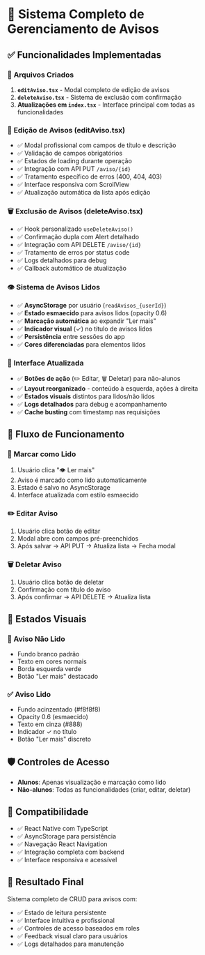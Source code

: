 # 📢 Sistema Completo de Gerenciamento de Avisos

## ✅ **Funcionalidades Implementadas**

### 🔧 **Arquivos Criados**
1. **`editAviso.tsx`** - Modal completo de edição de avisos
2. **`deleteAviso.tsx`** - Sistema de exclusão com confirmação
3. **Atualizações em `index.tsx`** - Interface principal com todas as funcionalidades

### 📝 **Edição de Avisos (editAviso.tsx)**
- ✅ Modal profissional com campos de título e descrição
- ✅ Validação de campos obrigatórios
- ✅ Estados de loading durante operação
- ✅ Integração com API PUT `/aviso/{id}`
- ✅ Tratamento específico de erros (400, 404, 403)
- ✅ Interface responsiva com ScrollView
- ✅ Atualização automática da lista após edição

### 🗑️ **Exclusão de Avisos (deleteAviso.tsx)**
- ✅ Hook personalizado `useDeleteAviso()`
- ✅ Confirmação dupla com Alert detalhado
- ✅ Integração com API DELETE `/aviso/{id}`
- ✅ Tratamento de erros por status code
- ✅ Logs detalhados para debug
- ✅ Callback automático de atualização

### 👁️ **Sistema de Avisos Lidos**
- ✅ **AsyncStorage** por usuário (`readAvisos_{userId}`)
- ✅ **Estado esmaecido** para avisos lidos (opacity 0.6)
- ✅ **Marcação automática** ao expandir "Ler mais"
- ✅ **Indicador visual** (✓) no título de avisos lidos
- ✅ **Persistência** entre sessões do app
- ✅ **Cores diferenciadas** para elementos lidos

### 🎨 **Interface Atualizada**
- ✅ **Botões de ação** (✏️ Editar, 🗑️ Deletar) para não-alunos
- ✅ **Layout reorganizado** - conteúdo à esquerda, ações à direita
- ✅ **Estados visuais** distintos para lidos/não lidos
- ✅ **Logs detalhados** para debug e acompanhamento
- ✅ **Cache busting** com timestamp nas requisições

## 🔄 **Fluxo de Funcionamento**

### **📖 Marcar como Lido**
1. Usuário clica "👁️ Ler mais" 
2. Aviso é marcado como lido automaticamente
3. Estado é salvo no AsyncStorage
4. Interface atualizada com estilo esmaecido

### **✏️ Editar Aviso**
1. Usuário clica botão de editar
2. Modal abre com campos pré-preenchidos
3. Após salvar → API PUT → Atualiza lista → Fecha modal

### **🗑️ Deletar Aviso**
1. Usuário clica botão de deletar
2. Confirmação com título do aviso
3. Após confirmar → API DELETE → Atualiza lista

## 🎯 **Estados Visuais**

### **📢 Aviso Não Lido**
- Fundo branco padrão
- Texto em cores normais
- Borda esquerda verde
- Botão "Ler mais" destacado

### **✅ Aviso Lido**
- Fundo acinzentado (#f8f8f8)
- Opacity 0.6 (esmaecido)
- Texto em cinza (#888)
- Indicador ✓ no título
- Botão "Ler mais" discreto

## 🛡️ **Controles de Acesso**
- **Alunos**: Apenas visualização e marcação como lido
- **Não-alunos**: Todas as funcionalidades (criar, editar, deletar)

## 📱 **Compatibilidade**
- ✅ React Native com TypeScript
- ✅ AsyncStorage para persistência
- ✅ Navegação React Navigation
- ✅ Integração completa com backend
- ✅ Interface responsiva e acessível

## 🚀 **Resultado Final**
Sistema completo de CRUD para avisos com:
- ✅ Estado de leitura persistente
- ✅ Interface intuitiva e profissional  
- ✅ Controles de acesso baseados em roles
- ✅ Feedback visual claro para usuários
- ✅ Logs detalhados para manutenção